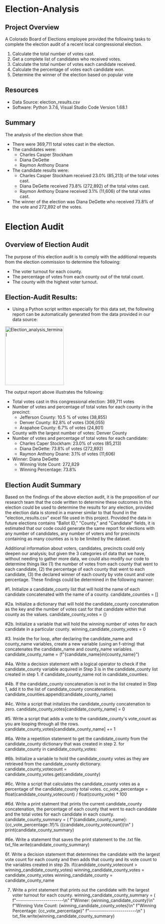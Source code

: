 # Election-Analysis

## Project Overview
A Colorado Board of Elections employee provided the following tasks to complete the election audit of a recent local congressional election.

1. Calculate the total number of votes cast.
2. Get a complete list of candidates who received votes.
3. Calculate the total number of votes each candidate received.
4. Calculate the percentage of votes each candidate won.
5. Determine the winner of the election based on popular vote

## Resources
- Data Source: election_results.csv
- Software: Python 3.7.6, Visual Studio Code Version 1.68.1

## Summary
The analysis of the election show that:
- There were 369,711 total votes cast in the election.
- The candidates were: 
  * Charles Casper Stockham
  * Diana DeGette
  * Raymon Anthony Doane 
- The candidate results were:
  * Charles Casper Stockham received 23.0% (85,213) of the total votes cast.
  * Diana DeGette received 73.8% (272,892) of the total votes cast.
  * Raymon Anthony Doane received 3.1% (11,606) of the total votes cast.
- The winner of the election was Diana DeGette who received 73.8% of the vote and 272,892 of the votes.

# Election Audit 
## Overview of Election Audit
The purpose of this election audit is to comply with the additional requests from the election commission to determine the following:
- The voter turnout for each county.
- The percentage of votes from each county out of the total count.
- The county with the highest voter turnout.

## Election-Audit Results:
- Using a Python script written especially for this data set, the following report can be automatically generated from the data provided in our data source:

<img width="191" alt="Election_analysis_terminal" src="https://user-images.githubusercontent.com/104729703/175219863-dc029ae7-c45e-4a65-8236-f56c74edfc63.png">

The output report above illustrates the following:
- Total votes cast in this congressional election: 369,711 votes
- Number of votes and percentage of total votes for each county in the precinct:
  * Jefferson County: 10.5 % of votes (38,855) 
  * Denver County: 82.8% of votes (306,055)
  * Arapahoe County: 6.7% of votes (24,801)
- County with the largest number of votes: Denver County
- Number of votes and percentage of total votes for each candidate:
  * Charles Caper Stockham: 23.0% of votes (85,213)
  * Diana DeGette: 73.8% of votes (272,892)
  * Raymon Anthony Doane: 3.1% of votes (11,606)
- Winner: Diana DeGette
  * Winning Vote Count: 272,829
  * Winning Percentage: 73.8%

## Election Audit Summary
Based on the findings of the above election audit, it is the proposition of our research team that the code written to determine these outcomes in this election could be used to determine the results for any election, provided the election data is stored in a manner similar to that found in the "election_results.csv" excel file used in this project. Provided the data in future elections contains "Ballot ID," "County," and "Candidate" fields, it is estimated that our code could generate the same report for elections with any number of candidates, any number of voters and for precincts containing as many counties as is to be limited by the dataset.

Additional information about voters, candidates, precincts could only deepen our analysis; but given the 3 categories of data that we have, without needing to gather more data, we could also modify our code to determine things like (1) the number of votes from each county that went to each candidate, (2) the percentage of each county that went to each candidate, (3) the declared winner of each county by vote count and vote percentage. These findings could be determined in the following manner:

#1. Initialize a candidate_county list that will hold the name of each candidate concatenated with the name of a county.
candidate_counties = []

#2a. Initialize a dictionary that will hold the candidate_county concatenation as the key and the number of votes cast for that candidate within that county as the values.
candidate_county_votes = {}

#2b. Initialize a variable that will hold the winning number of votes for each candidate in a particular county.
winning_candidate_county_votes = 0

#3. Inside the for loop, after declaring the candidate_name and county_name variables, create a new variable (using an f-string) that concatenates the candidate_name and county_name variables.
candidate_county_name = (f"{candidate_name}_in_{county_name}")

#4a. Write a decision statement with a logical operator to check if the candidate_county variable acquired in Step 3 is in the candidate_county list created in step 1.
if candidate_county_name not in candidate_counties:
   
#4b. If the candidate_county concatenation is not in the list created in Step 1, add it to the list of candidate_county concatenations.
candidate_counties.append(candidate_county_name)
 
#4c. Write a script that initalizes the candidate_county concatenation to zero.
   candidate_county_votes[candidate_county_name] = 0
   
#5. Write a script that adds a vote to the candidate_county's vote_count as you are looping through all the rows.
candidate_county_votes[candidate_county_name] += 1

#6a. Write a repetition statement to get the candidate_county from the candidate_county dictionary that was created in step 2.
for candidate_county in candidate_county_votes:

#6b. Initialize a variable to hold the candidate_county votes as they are retrieved from the candidate_county dictionary.
candidate_county_votecount = candidate_county_votes.get(candidate_county)

#6c. Write a script that calculates the candidate_county votes as a percentage of the candidate_county total votes.
cc_vote_percentage = float(candidate_county_votecount) / float(county_vote) * 100

#6d. Write a print statment that prints the current candidate_county concatenation, the percentage of each county that went to each candidate and the total votes for each candidate in each county.
candidate_county_summary = (
        f"{candidate_county_name}: {cc_vote_percentage:.1f}% ({candidate_county_votecount})\n"
    )
    print(candidate_county_summary)
   

#6e. Write a statement that saves the print statement to the .txt file.
    txt_file.write(candidate_county_summary)
    
6f. Write a decision statement that determines the candidate with the largest vote count for each county and then adds that county and its vote count to the variables created in step 2b.
 if(candidate_county_votecount > winning_candidate_county_votes)
            winning_candidate_county_votes = candidate_county_votes
            winning_candidate_county = candidate_county_name

7. Write a print statement that prints out the candidate with the largest voter turnout for each county.
 winning_candidate_county_summary = (
            f"------------------------\n"
            f"Winner: {winning_candidate_county}\n"
            f"Winning Vote Count: {winning_candidate_county_votes}\n"
            f"Winning Percentage: {cc_vote_percentage}"
            f"------------------------\n"
    )
    txt_file.write(winning_candidate_county_summary)
